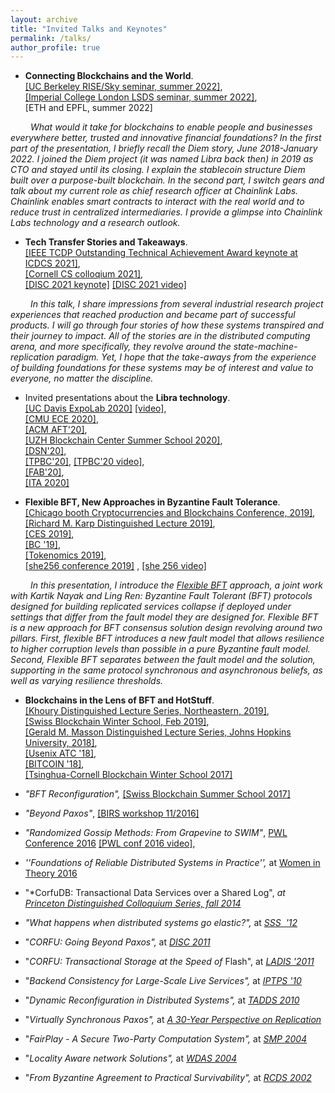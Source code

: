 ```yaml
---
layout: archive
title: "Invited Talks and Keynotes"
permalink: /talks/
author_profile: true
---
```


-   **Connecting Blockchains and the World**.<br>
[[UC Berkeley RISE/Sky seminar, summer 2022]](https://rise.cs.berkeley.edu/events/),<br>
 [[Imperial College London LSDS seminar, summer 2022]](https://lsds.doc.ic.ac.uk/seminars),<br>
 [ETH and EPFL, summer 2022]


&emsp;&emsp; _What would it take for blockchains to enable people and businesses everywhere better, trusted and innovative financial foundations?
In the first part of the presentation, I briefly recall the Diem story, June 2018-January 2022. I joined the Diem project (it was named Libra back then) in 2019 as CTO and stayed until its closing. I explain the stablecoin structure Diem built over a purpose-built blockchain.
In the second part, I switch gears and talk about my current role as chief research officer at Chainlink Labs. Chainlink enables smart contracts to interact with the real world and to reduce trust in centralized intermediaries. I provide a glimpse into Chainlink Labs technology and a research outlook._

-   **Tech Transfer Stories and Takeaways**. <br>
[[IEEE TCDP Outstanding Technical Achievement Award keynote at ICDCS 2021]](https://icdcs2021.us/keynotes.html), <br>
[[Cornell CS colloqium 2021]](https://www.cs.cornell.edu/content/tech-transfer-stories-and-takeaways), <br>
[[DISC 2021 keynote]](http://www.disc-conference.org/wp/disc2021/program/) [[DISC 2021 video]](https://www.youtube.com/watch?v=9RRUQHymcJA)

&emsp;&emsp; _In this talk, I share impressions from several industrial research project experiences that reached
production and became part of successful products. I will go through four stories of how these
systems transpired and their journey to impact. All of the stories are in the distributed computing
arena, and more specifically, they revolve around the state-machine-replication paradigm. Yet, I
hope that the take-aways from the experience of building foundations for these systems may be of
interest and value to everyone, no matter the discipline._


-   Invited presentations about the **Libra technology**. <br>
[[UC Davis ExpoLab 2020]](https://expolab.org/ecs189f-fall-2020/speakers.html) [[video]](https://www.youtube.com/watch?v=WR7K3adIqbI&feature=youtu.be&ab_channel=ExpoLabatUCDavis),<br>
[[CMU ECE 2020]](https://ece.hosted.panopto.com/Panopto/Pages/Viewer.aspx?id=83b2040d-b937-4889-831e-ac6401292548),<br>
[[ACM AFT'20]](https://aft.acm.org/program-2020),<br>
[[UZH Blockchain Center Summer School 2020]](https://www.blockchain.uzh.ch/events/summer-school-deep-dive-into-blockchain/),<br>
[[DSN'20]](https://dsn2020.webs.upv.es/final-program/keynotes/),<br>
[[TPBC'20]](https://eventum.upf.edu/51585/detail/theory-and-practice-of-blockchains-online-weekly-seminar-series-.html), [[TPBC'20 video]](https://www.youtube.com/watch?v=S9oPB9j-UZU&feature=youtu.be),<br>
[[FAB'20]](https://scfab.github.io/2020/index.html),<br>
[[ITA 2020]](https://ita.ucsd.edu/ws/schedule2020/#d_5) 

- **Flexible BFT, New Approaches in Byzantine Fault Tolerance**.<br>
[[Chicago booth Cryptocurrencies and Blockchains Conference, 2019]](https://bfi.uchicago.edu/event/cryptocurrencies-and-blockchains-conference/),<br>
[[Richard M. Karp Distinguished Lecture 2019]](https://simons.berkeley.edu/rmklectures2019-fall-3),<br>
[[CES 2019]](https://cryptoeconomicsystems.pubpub.org/),<br>
[[BC '19]](https://crypto.iacr.org/2019/affevents/blockchain/page.html),<br>
[[Tokenomics 2019]](http://tokenomics2019.org/infoattendees/invitedspeakers),<br>
[[she256 conference 2019]](https://www.recolor.io/) , [[she 256 video]](https://youtu.be/4np_2K8WNPU?t=4297)

&emsp;&emsp; _In this presentation, I introduce the 
[Flexible BFT](https://arxiv.org/abs/1904.10067)
approach, a joint work with Kartik Nayak and Ling Ren:
Byzantine Fault Tolerant (BFT) protocols designed for building replicated services collapse
if deployed under settings that differ from the fault model they are designed for.
Flexible BFT is a new approach for BFT consensus solution design revolving around
two pillars. First, flexible BFT introduces a new fault model that allows
resilience to higher corruption levels than possible in a pure Byzantine fault model.
Second, Flexible BFT separates between the fault model and the solution,
supporting in the same protocol synchronous and asynchronous beliefs, as well as varying resilience thresholds._

-   **Blockchains in the Lens of BFT and HotStuff**.<br>
[[Khoury Distinguished Lecture Series, Northeastern, 2019]](https://www.khoury.northeastern.edu/event/distinguished-speaker-blockchains-in-the-lens-of-bft/),<br>
[[Swiss Blockchain Winter School, Feb 2019]](https://blockchainschool.epfl.ch/),<br>
[[Gerald M. Masson Distinguished Lecture Series, Johns Hopkins University, 2018]](https://www.cs.jhu.edu/news-events/gerald-m-masson-distinguished-lecture-series/), <br>
[[Usenix ATC '18]](https://www.usenix.org/conference/atc18/presentation/malkhi), <br>
[[BITCOIN '18]](https://fc18.ifca.ai/bitcoin/index.html),<br> 
[[Tsinghua-Cornell Blockchain Winter School 2017]](http://iiis.tsinghua.edu.cn/en/show-6611-1.html)

-   *"BFT Reconfiguration",* [[Swiss Blockchain Summer School 2017]](https://blockchain-summer.epfl.ch/)
-   *"Beyond Paxos"*, [[BIRS workshop 11/2016]](http://www.birs.ca/events/2016/5-day-workshops/16w5152/videos/watch/201611290900-Malkhi.html)
-   *"Randomized Gossip Methods: From Grapevine to SWIM"*, 
[PWL Conference 2016](http://pwlconf.org)
[[PWL conf 2016 video]](https://youtu.be/Gxf5glthqrk?list=PLGRqfvsPiRShwIXMA5P3WR_9LgBOAdvw4), 

-   *''Foundations of Reliable Distributed Systems in Practice'',* at [Women in Theory 2016](https://womenintheory.wordpress.com/)
-   "*CorfuDB: Transactional Data Services over a Shared Log", *at [Princeton Distinguished Colloquium Series, fall 2014](https://www.cs.princeton.edu/events/event/corfudb-transactional-data-services-over-shared-log)*
-   *"What happens when distributed systems go elastic?",* at *[SSS  '12](https://cs.uwaterloo.ca/conferences/sss2012/index.html)*
-   "*CORFU: Going Beyond Paxos",* at *[DISC 2011](http://disc2011.dis.uniroma1.it/keynote.php?lang=eng)*
-   "*CORFU: Transactional Storage at the Speed of* Flash", at *[LADIS '2011](http://ladisworkshop.org/node/12)*
-   "*Backend Consistency for Large-Scale Live Services",* at *[IPTPS '10](http://www.usenix.org/events/iptps10/)*
-   "*Dynamic Reconfiguration in Distributed Systems",* at *[TADDS 2010](http://ccom.uprrp.edu/DISC2010/workshops.html)*
-   "*Virtually Synchronous Paxos",* at *[A 30-Year Perspective on Replication](http://www.inf.usi.ch/30YearsOfReplication/program.html)*
-   "*FairPlay - A Secure Two-Party Computation System",* at *[SMP 2004](http://www.zurich.ibm.com/~cca/smp2004/)*
-   "*Locality Aware network Solutions",* at *[WDAS 2004](http://lsirwww.epfl.ch/wdas2004/)*
-   "*From Byzantine Agreement to Practical Survivability",* at *[RCDS 2002](http://www.jaist.ac.jp/~defago/RCDS_2002/)*

